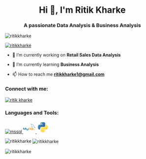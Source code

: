 <h1 align="center">Hi 👋, I'm Ritik Kharke</h1>
<h3 align="center">A passionate Data Analysis & Business Analysis</h3>

<p align="left"> <img src="https://komarev.com/ghpvc/?username=ritikkharke&label=Profile%20views&color=0e75b6&style=flat" alt="ritikkharke" /> </p>

<p align="left"> <a href="https://github.com/ryo-ma/github-profile-trophy"><img src="https://github-profile-trophy.vercel.app/?username=ritikkharke" alt="ritikkharke" /></a> </p>

- 🔭 I’m currently working on **Retail Sales Data Analysis**

- 🌱 I’m currently learning **Business Analysis**

- 📫 How to reach me **ritikkharke1@gmail.com**

<h3 align="left">Connect with me:</h3>
<p align="left">
<a href="https://linkedin.com/in/ritik kharke" target="blank"><img align="center" src="https://raw.githubusercontent.com/rahuldkjain/github-profile-readme-generator/master/src/images/icons/Social/linked-in-alt.svg" alt="ritik kharke" height="30" width="40" /></a>
</p>

<h3 align="left">Languages and Tools:</h3>
<p align="left"> <a href="https://www.microsoft.com/en-us/sql-server" target="_blank" rel="noreferrer"> <img src="https://www.svgrepo.com/show/303229/microsoft-sql-server-logo.svg" alt="mssql" width="40" height="40"/> </a> <a href="https://www.mysql.com/" target="_blank" rel="noreferrer"> <img src="https://raw.githubusercontent.com/devicons/devicon/master/icons/mysql/mysql-original-wordmark.svg" alt="mysql" width="40" height="40"/> </a> <a href="https://www.python.org" target="_blank" rel="noreferrer"> <img src="https://raw.githubusercontent.com/devicons/devicon/master/icons/python/python-original.svg" alt="python" width="40" height="40"/> </a> </p>

<p><img align="left" src="https://github-readme-stats.vercel.app/api/top-langs?username=ritikkharke&show_icons=true&locale=en&layout=compact" alt="ritikkharke" /></p>

<p>&nbsp;<img align="center" src="https://github-readme-stats.vercel.app/api?username=ritikkharke&show_icons=true&locale=en" alt="ritikkharke" /></p>

<p><img align="center" src="https://github-readme-streak-stats.herokuapp.com/?user=ritikkharke&" alt="ritikkharke" /></p>
